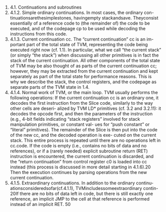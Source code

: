 1. 4.1. Continuations and subroutines
1. 4.1.2. Simple ordinary continuations. In most cases, the ordinary con-
tinuationsarethesimplestones, havingempty stackandsave. Theyconsist
essentially of a reference code to (the remainder of) the code to be executed,
and of the codepage cp to be used while decoding the instructions from this
code.
1. 4.1.3. Current continuation cc. The “current continuation” cc is an im-
portant part of the total state of TVM, representing the code being executed
right now (cf. 1.1). In particular, what we call “the current stack” (or simply
“the stack”) when discussing all other primitives is in fact the stack of the
current continuation. All other components of the total state of TVM may
be also thought of as parts of the current continuation cc; however, they
may be extracted from the current continuation and kept separately as part
of the total state for performance reasons. This is why we describe the stack,
the control registers, and the codepage as separate parts of the TVM state
in 1.4.
1. 4.1.4. Normal work of TVM, or the main loop. TVM usually performs
the following operations:
If the current continuation cc is an ordinary one, it decodes the first
instruction from the Slice code, similarly to the way other cells are deseri-
alized by TVM LD* primitives (cf. 3.2 and 3.2.11): it decodes the opcode
first, and then the parameters of the instruction (e.g., 4-bit fields indicating
“stack registers” involved for stack manipulation primitives, or constant val-
ues for “push constant” or “literal” primitives). The remainder of the Slice
is then put into the code of the new cc, and the decoded operation is exe-
cuted on the current stack. This entire process is repeated until there are no
operations left in cc.code.
If the code is empty (i.e., contains no bits of data and no references), or if
a (rarely needed) explicit subroutine return (RET) instruction is encountered,
the current continuation is discarded, and the “return continuation” from
control register c0 is loaded into cc instead (this process is discussed in
more detail starting in 4.1.6).20 Then the execution continues by parsing
operations from the new current continuation.
1. 4.1.5. Extraordinary continuations. In addition to the ordinary continu-
ationsconsideredsofar(cf.4.1.1), TVMincludessomeextraordinary contin-
20If there are no bits of data left in code, but there is still exactly one reference, an
implicit JMP to the cell at that reference is performed instead of an implicit RET.
50

